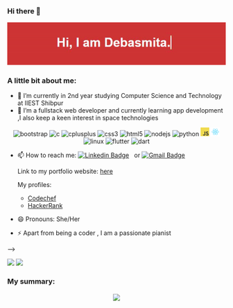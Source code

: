 ### Hi there 👋

<!--
**Debasmita-01/Debasmita-01** is a ✨ _special_ ✨ repository because its `README.md` (this file) appears on your GitHub profile.-->
<!-- ![alt text](https://github.com/Debasmita-01/Debasmita-01/blob/main/header.png?raw=true) -->
<!--<img src="https://github.com/Debasmita-01/Debasmita-01/blob/main/Add a subheading.jpg" width="500" height="600" align="center"> -->
<!--![me](https://raw.githubusercontent.com/Debasmita-01/Debasmita-01/main/mygif.gif)
-->
<div align="center">
	<body>
    <img src="/mygif.gif">
    </body>
</div>

### A little bit about me:

- 🔭 I’m currently in 2nd year studying Computer Science and Technology at IIEST Shibpur 
- 🌱 I’m a fullstack web developer and currently learning app development ,I also keep a keen interest in space technologies
<p align="center"> <img src="https://devicons.github.io/devicon/devicon.git/icons/bootstrap/bootstrap-plain.svg" alt="bootstrap" width="20" height="20"/> <img src="https://devicons.github.io/devicon/devicon.git/icons/c/c-original.svg" alt="c" width="20" height="20"/> <img src="https://devicons.github.io/devicon/devicon.git/icons/cplusplus/cplusplus-original.svg" alt="cplusplus" width="20" height="20"/> <img src="https://devicons.github.io/devicon/devicon.git/icons/css3/css3-original-wordmark.svg" alt="css3" width="20" height="20"/>  <img src="https://devicons.github.io/devicon/devicon.git/icons/html5/html5-original-wordmark.svg" alt="html5" width="20" height="20"/>   <img src="https://devicons.github.io/devicon/devicon.git/icons/nodejs/nodejs-original-wordmark.svg" alt="nodejs" width="20" height="20"/> <img src="https://devicons.github.io/devicon/devicon.git/icons/python/python-original-wordmark.svg" alt="python" width="20" height="20"/>
 <img height="20" width="20" src="https://raw.githubusercontent.com/github/explore/80688e429a7d4ef2fca1e82350fe8e3517d3494d/topics/javascript/javascript.png">
 <img height="20" width="20" src="https://raw.githubusercontent.com/github/explore/80688e429a7d4ef2fca1e82350fe8e3517d3494d/topics/react/react.png"><img src="https://devicons.github.io/devicon/devicon.git/icons/linux/linux-original.svg" alt="linux" width="20" height="20"/> <img src="https://cdn.jsdelivr.net/npm/simple-icons@3.1.0/icons/flutter.svg" alt="flutter" width="20" height="20"/> <img src="https://cdn.jsdelivr.net/npm/simple-icons@3.1.0/icons/dart.svg" alt="dart" width="20" height="20"/></p>

- 📫 How to reach me: [![Linkedin Badge](https://img.shields.io/badge/-Linkedin-grey?style=for-the-badge-square&logo=Linkedin&logoColor=white&link=https://www.linkedin.com/in/debasmita-das-8073901a9/)](https://www.linkedin.com/in/debasmita-das-8073901a9/) &nbsp;  or  [![Gmail Badge](https://img.shields.io/badge/-Gmail-grey?style=for-the-badge-square&logo=Gmail&logoColor=white&link=mailto:debasmitad76@gmail.com)](mailto:debasmitad76@gmail.com)


     Link to my portfolio website: <a href="https://debasmita-01.github.io/">here</a>  
     
     
   My profiles:
      
     -    <a href="https://www.codechef.com/users/europa2020" target="blank">Codechef</a>
     -    <a href="https://www.hackerrank.com/debasmitad76" target="blank">HackerRank</a>

- 😄 Pronouns: She/Her
- ⚡ Apart from being a coder , I am a passionate pianist 
      
-->
<p align="center" style="display: inline">
<img src="https://img.shields.io/github/followers/Debasmita-01?style=for-the-badge">
<img src="https://img.shields.io/github/stars/Debasmita-01?style=for-the-badge">

</p>

 ### My summary:

<p align="center">
<img src="https://github-readme-stats.vercel.app/api?username=Debasmita-01&&show_icons=true&title_color=blue&icon_color=ccccccf&text_color=000000&bg_color=ffffff" width="50%"/ align=center>
</p>
